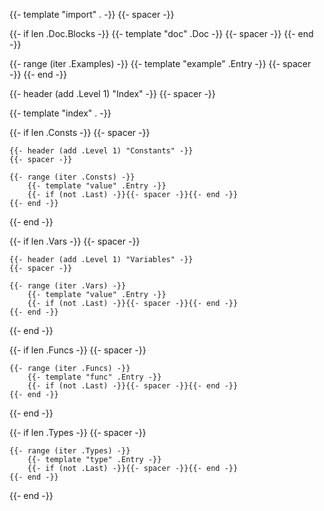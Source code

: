 <!--
MIT License

Copyright (c) 2019 Jeff Principe

Permission is hereby granted, free of charge, to any person obtaining a copy
of this software and associated documentation files (the "Software"), to deal
in the Software without restriction, including without limitation the rights
to use, copy, modify, merge, publish, distribute, sublicense, and/or sell
copies of the Software, and to permit persons to whom the Software is
furnished to do so, subject to the following conditions:

The above copyright notice and this permission notice shall be included in all
copies or substantial portions of the Software.

THE SOFTWARE IS PROVIDED "AS IS", WITHOUT WARRANTY OF ANY KIND, EXPRESS OR
IMPLIED, INCLUDING BUT NOT LIMITED TO THE WARRANTIES OF MERCHANTABILITY,
FITNESS FOR A PARTICULAR PURPOSE AND NONINFRINGEMENT. IN NO EVENT SHALL THE
AUTHORS OR COPYRIGHT HOLDERS BE LIABLE FOR ANY CLAIM, DAMAGES OR OTHER
LIABILITY, WHETHER IN AN ACTION OF CONTRACT, TORT OR OTHERWISE, ARISING FROM,
OUT OF OR IN CONNECTION WITH THE SOFTWARE OR THE USE OR OTHER DEALINGS IN THE
SOFTWARE.
-->

{{- template "import" . -}}
{{- spacer -}}

{{- if len .Doc.Blocks -}}
	{{- template "doc" .Doc -}}
	{{- spacer -}}
{{- end -}}

{{- range (iter .Examples) -}}
	{{- template "example" .Entry -}}
	{{- spacer -}}
{{- end -}}

{{- header (add .Level 1) "Index" -}}
{{- spacer -}}

{{- template "index" . -}}

{{- if len .Consts -}}
	{{- spacer -}}

	{{- header (add .Level 1) "Constants" -}}
	{{- spacer -}}

	{{- range (iter .Consts) -}}
		{{- template "value" .Entry -}}
		{{- if (not .Last) -}}{{- spacer -}}{{- end -}}
	{{- end -}}

{{- end -}}

{{- if len .Vars -}}
	{{- spacer -}}

	{{- header (add .Level 1) "Variables" -}}
	{{- spacer -}}

	{{- range (iter .Vars) -}}
		{{- template "value" .Entry -}}
		{{- if (not .Last) -}}{{- spacer -}}{{- end -}}
	{{- end -}}

{{- end -}}

{{- if len .Funcs -}}
	{{- spacer -}}

	{{- range (iter .Funcs) -}}
		{{- template "func" .Entry -}}
		{{- if (not .Last) -}}{{- spacer -}}{{- end -}}
	{{- end -}}
{{- end -}}

{{- if len .Types -}}
	{{- spacer -}}

	{{- range (iter .Types) -}}
		{{- template "type" .Entry -}}
		{{- if (not .Last) -}}{{- spacer -}}{{- end -}}
	{{- end -}}
{{- end -}}

